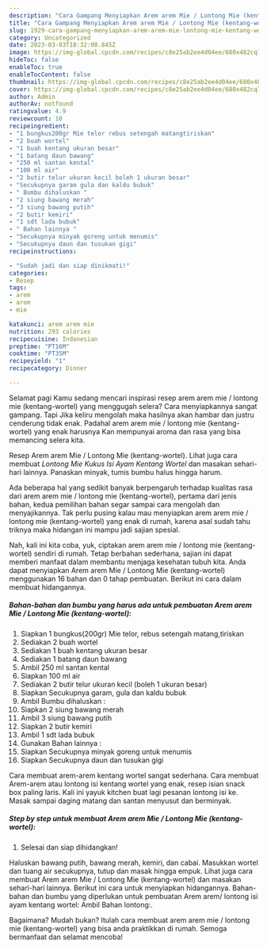 ```yaml
---
description: "Cara Gampang Menyiapkan Arem arem Mie / Lontong Mie (kentang-wortel) yang Lezat, Buat Buka Puasa Menggugah Selera"
title: "Cara Gampang Menyiapkan Arem arem Mie / Lontong Mie (kentang-wortel) yang Lezat, Buat Buka Puasa Menggugah Selera"
slug: 1929-cara-gampang-menyiapkan-arem-arem-mie-lontong-mie-kentang-wortel-yang-lezat-buat-buka-puasa-menggugah-selera
category: Uncategorized
date: 2023-03-03T18:32:00.845Z
image: https://img-global.cpcdn.com/recipes/c8e25ab2ee4d04ee/680x482cq70/arem-arem-mie-lontong-mie-kentang-wortel-foto-resep-utama.jpg
hideToc: false
enableToc: true
enableTocContent: false
thumbnail: https://img-global.cpcdn.com/recipes/c8e25ab2ee4d04ee/680x482cq70/arem-arem-mie-lontong-mie-kentang-wortel-foto-resep-utama.jpg
cover: https://img-global.cpcdn.com/recipes/c8e25ab2ee4d04ee/680x482cq70/arem-arem-mie-lontong-mie-kentang-wortel-foto-resep-utama.jpg
author: Admin
authorAv: notfound
ratingvalue: 4.9
reviewcount: 10
recipeingredient:
- "1 bungkus200gr Mie telor rebus setengah matangtiriskan"
- "2 buah wortel"
- "1 buah kentang ukuran besar"
- "1 batang daun bawang"
- "250 ml santan kental"
- "100 ml air"
- "2 butir telur ukuran kecil boleh 1 ukuran besar"
- "Secukupnya garam gula dan kaldu bubuk"
- " Bumbu dihaluskan "
- "2 siung bawang merah"
- "3 siung bawang putih"
- "2 butir kemiri"
- "1 sdt lada bubuk"
- " Bahan lainnya "
- "Secukupnya minyak goreng untuk menumis"
- "Secukupnya daun dan tusukan gigi"
recipeinstructions:

- "Sudah jadi dan siap dinikmati!"
categories:
- Resep
tags:
- arem
- arem
- mie

katakunci: arem arem mie 
nutrition: 293 calories
recipecuisine: Indonesian
preptime: "PT16M"
cooktime: "PT35M"
recipeyield: "1"
recipecategory: Dinner

---
```



Selamat pagi Kamu sedang mencari inspirasi resep arem arem mie / lontong mie (kentang-wortel) yang menggugah selera? Cara menyiapkannya sangat gampang. Tapi Jika keliru mengolah maka hasilnya akan hambar dan justru cenderung tidak enak. Padahal arem arem mie / lontong mie (kentang-wortel) yang enak harusnya Kan mempunyai aroma dan rasa yang bisa memancing selera kita.


Resep Arem arem Mie / Lontong Mie (kentang-wortel). Lihat juga cara membuat *Lontong Mie Kukus Isi Ayam Kentang Wortel* dan masakan sehari-hari lainnya. Panaskan minyak, tumis bumbu halus hingga harum.

Ada beberapa hal yang sedikit banyak berpengaruh terhadap kualitas rasa dari arem arem mie / lontong mie (kentang-wortel), pertama dari jenis bahan, kedua pemilihan bahan segar sampai cara mengolah dan menyajikannya. Tak perlu pusing kalau mau menyiapkan arem arem mie / lontong mie (kentang-wortel) yang enak di rumah, karena asal sudah tahu triknya maka hidangan ini mampu jadi sajian spesial.


Nah, kali ini kita coba, yuk, ciptakan arem arem mie / lontong mie (kentang-wortel) sendiri di rumah. Tetap berbahan sederhana, sajian ini dapat memberi manfaat dalam membantu menjaga kesehatan tubuh kita. Anda dapat menyiapkan Arem arem Mie / Lontong Mie (kentang-wortel) menggunakan 16 bahan dan 0 tahap pembuatan. Berikut ini cara dalam membuat hidangannya.

<!--inarticleads1-->

##### Bahan-bahan dan bumbu yang harus ada untuk pembuatan Arem arem Mie / Lontong Mie (kentang-wortel):

1. Siapkan 1 bungkus(200gr) Mie telor, rebus setengah matang,tiriskan
1. Sediakan 2 buah wortel
1. Sediakan 1 buah kentang ukuran besar
1. Sediakan 1 batang daun bawang
1. Ambil 250 ml santan kental
1. Siapkan 100 ml air
1. Sediakan 2 butir telur ukuran kecil (boleh 1 ukuran besar)
1. Siapkan Secukupnya garam, gula dan kaldu bubuk
1. Ambil  Bumbu dihaluskan :
1. Siapkan 2 siung bawang merah
1. Ambil 3 siung bawang putih
1. Siapkan 2 butir kemiri
1. Ambil 1 sdt lada bubuk
1. Gunakan  Bahan lainnya :
1. Siapkan Secukupnya minyak goreng untuk menumis
1. Siapkan Secukupnya daun dan tusukan gigi


Cara membuat arem-arem kentang wortel sangat sederhana. Cara membuat Arem-arem atau lontong isi kentang wortel yang enak, resep isian snack box paling laris. Kali ini yayuk kitchen buat lagi pesanan lontong isi ke. Masak sampai daging matang dan santan menyusut dan berminyak. 

<!--inarticleads2-->

##### Step by step untuk membuat Arem arem Mie / Lontong Mie (kentang-wortel):


1. Selesai dan siap dihidangkan!

Haluskan bawang putih, bawang merah, kemiri, dan cabai. Masukkan wortel dan tuang air secukupnya, tutup dan masak hingga empuk. Lihat juga cara membuat Arem arem Mie / Lontong Mie (kentang-wortel) dan masakan sehari-hari lainnya. Berikut ini cara untuk menyiapkan hidangannya. Bahan-bahan dan bumbu yang diperlukan untuk pembuatan Arem arem/ lontong isi ayam kentang wortel: Ambil Bahan lontong:. 

Bagaimana? Mudah bukan? Itulah cara membuat arem arem mie / lontong mie (kentang-wortel) yang bisa anda praktikkan di rumah. Semoga bermanfaat dan selamat mencoba!
